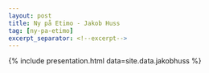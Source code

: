 ```yaml
---
layout: post
title: Ny på Etimo - Jakob Huss
tag: [ny-pa-etimo]
excerpt_separator: <!--excerpt-->
---
```


{% include presentation.html data=site.data.jakobhuss %}
